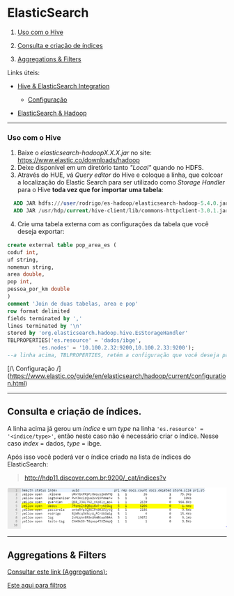 # ElasticSearch

1. [Uso com o Hive](#es-hive)

2. [Consulta e criação de índices](#cons-es)

3. [Aggregations & Filters](#es-filters)

Links úteis:
* [Hive & ElasticSearch Integration](https://www.elastic.co/guide/en/elasticsearch/hadoop/current/hive.html)

  * [Configuração](https://www.elastic.co/guide/en/elasticsearch/hadoop/current/configuration.html)


* [ElasticSearch & Hadoop](https://www.elastic.co/blog/elasticsearch-and-hadoop)


______

### <a name='es-hive'></a>Uso com o Hive

1. Baixe o _elasticsearch-hadoopX.X.X.jar_ no site: <https://www.elastic.co/downloads/hadoop>  
2. Deixe disponível em um diretório tanto _"Local"_ quando no HDFS.
3. Através do HUE, vá _Query editor_ do Hive e coloque a linha, que colcoar a localização do Elastic Search para ser utilizado como _Storage Handler_ para o Hive __toda vez que for importar uma tabela__:
  ```SQL
    ADD JAR hdfs:///user/rodrigo/es-hadoop/elasticsearch-hadoop-5.4.0.jar
    ADD JAR /usr/hdp/current/hive-client/lib/commons-httpclient-3.0.1.jar;

  ```
4. Crie uma tabela externa com as configurações da tabela que você deseja exportar:
  ```SQL
  create external table pop_area_es (
coduf int,
uf string,
nomemun string,
area double,
pop int,
pessoa_por_km double
)
comment 'Join de duas tabelas, area e pop'
row format delimited
fields terminated by ','
lines terminated by '\n'
stored by 'org.elasticsearch.hadoop.hive.EsStorageHandler'
TBLPROPERTIES('es.resource' = 'dados/ibge',
            'es.nodes' = '10.100.2.32:9200,10.100.2.33:9200');
--a linha acima, TBLPROPERTIES, retém a configuração que você deseja passar para o ElasticSearch
  ```
  [/\ Configuração /\](https://www.elastic.co/guide/en/elasticsearch/hadoop/current/configuration.html)

_____   
## <a name='cons-es'></a> Consulta e criação de índices.

A linha acima já gerou um _índice_ e um _type_ na linha `'es.resource' = '<índice/type>'`, então neste caso não é necessário criar o índice. Nesse caso _index_ = dados, _type_ = ibge.

Após isso você poderá ver o índice criado na lista de índices do ElasticSearch:  

>http://hdp11.discover.com.br:9200/_cat/indices?v

![Índice](./Arquivos/es_index.png)


_____

## <a name='es-aggr'></a> Aggregations & Filters

[Consultar este link (Aggregations):](https://www.elastic.co/guide/en/elasticsearch/reference/current/search-aggregations.html)

[Este aqui para filtros](https://www.elastic.co/guide/en/elasticsearch/reference/current/_executing_filters.html)
